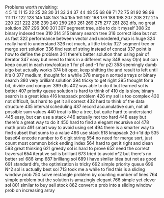 Problems worth revisiting:\
4
5
10
11
15
22
25
28
30
31
33
34
37
44
48
55
68
69
71
72
75
81
92
98
99
111
117
122
128
145
148
153
154
155
161
162
168
179
188
198
207
208
212
215
220
221
222
238
239
240
259
260
261
269
275
277
281
282 dfs, no great solution
287
296
300
301
307 segment tree, able to do it myself
308 2d binary indexed tree
310 
314
315 binary search tree
316 correct idea but not as fast
322 performance between vector and unordered_map is huge
324 really hard to understand 
326 not much, a little tricky
327 segment tree or merge sort solution
336 find rest of string instead of concat
337 point is how to define the problem
341 there's better solution than using pair of iterator
347 easy but need to think in a different way
348 easy O(n) but can keep count in each row/col(use 1 for p1 and -1 for p2)
358 seemingly dumb algo but actually works
374 bit oper, keep shifting the and result to left until it's 0
377 medium, thought for a while
378 merge n sorted arrays or binary search
380 very brilliant solution
394 tricky to get right
395 thought for a bit, divide and conquer
399 dfs
402 was able to do it but learned sol is better
407 priority queue solution is hard to think of
410 dp is slow, binary search is a great idea
416 knapsack problem
426 my sol is too complex
430 not difficult, but hard to get it all correct
432 hard to think of the data structure
435 interval scheduling
437 record accumulative sum, not all possible sum values
440 treat is like a tree, but quite hard to understand
445 easy, but can use a stack
446 actually not too hard
448 easy but there's a great way to do it
450 hard to find a elegant recursive sol
478 math prob
491 smart way to avoid using set 
494 there is a smarter way to find subset that sums to a value
496 use stack
518 knapsack 2d->1d dp
535 base64 encode number to 6 digit string
554 no need for merge sort, just count most common brick ending index
564 hard to get it right and clean
593 great thinking
621 greedy sol is hard to prove
652 need the correct traversal
654 iterative sol is brilliant
673 tried to avoid n^2 but there's no better sol
686 kmp 
687 brilliang sol
689 i have similar idea but not as good
691 standard dfs, the optimization is tricky
692 simple priority queue
699 N^2 sol is actually best sol
713 took me a while to find this is a sliding window prob
750 solve rectangle problem by counting number of lines
764 simple problem but the solution is amazingly elegant
766 simple yet clever sol
801 similar to buy sell stock
862 convert a prob into a sliding window prob on increasing array

